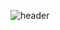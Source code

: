 
![header](https://capsule-render.vercel.app/api?type=cylinder&color=auto&height=200&section=header&text=H1!%20I`m%10SungKyoung&fontSize=60)



<!--
**zivivle/ZIVIVLE** is a ✨ _special_ ✨ repository because its `README.md` (this file) appears on your GitHub profile.

Here are some ideas to get you started:

- 🔭 I’m currently working on ...
- 🌱 I’m currently learning ...
- 👯 I’m looking to collaborate on ...
- 🤔 I’m looking for help with ...
- 💬 Ask me about ...
- 📫 How to reach me: ...
- 😄 Pronouns: ...
- ⚡ Fun fact: ...
-->
